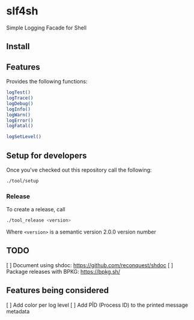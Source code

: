 # slf4sh

Simple Logging Facade for Shell

## Install

## Features

Provides the following functions:

```bash
logTest()
logTrace()
logDebug()
logInfo()
logWarn()
logError()
logFatal()

logSetLevel()
```

## Setup for developers

Once you've checked out this repository call the following:

```bash
./tool/setup
```

### Release

To create a release, call

```bash
./tool_release <version>
```

Where `<version>` is a semantic version 2.0.0 version number

## TODO

[ ] Document using shdoc: <https://github.com/reconquest/shdoc>
[ ] Package releases with BPKG: <https://bpkg.sh/>

## Features being considered

[ ] Add color per log level
[ ] Add PÎD (Process ID) to the printed message metadata
